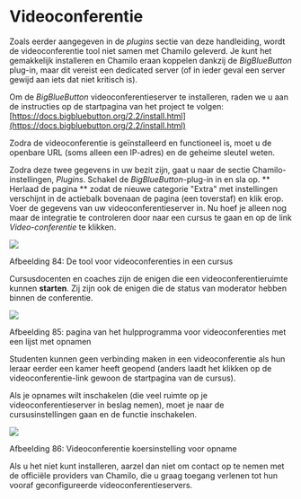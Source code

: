 # Videoconferentie

Zoals eerder aangegeven in de _plugins_ sectie van deze handleiding, wordt de videoconferentie tool niet samen met Chamilo geleverd. Je kunt het gemakkelijk installeren en Chamilo eraan koppelen dankzij de _BigBlueButton_ plug-in, maar dit vereist een dedicated server \(of in ieder geval een server gewijd aan iets dat niet kritisch is\).

Om de _BigBlueButton_ videoconferentieserver te installeren, raden we u aan de instructies op de startpagina van het project te volgen: [https://docs.bigbluebutton.org/2.2/install.html](https://docs.bigbluebutton.org/2.2/install.html)

Zodra de videoconferentie is geïnstalleerd en functioneel is, moet u de openbare URL \(soms alleen een IP-adres\) en de geheime sleutel weten.

Zodra deze twee gegevens in uw bezit zijn, gaat u naar de sectie Chamilo-instellingen, _Plugins_. Schakel de _BigBlueButton_-plug-in in en sla op. ** Herlaad de pagina ** zodat de nieuwe categorie "Extra" met instellingen verschijnt in de actiebalk bovenaan de pagina \(een toverstaf\) en klik erop. Voer de gegevens van uw videoconferentieserver in. Nu hoef je alleen nog maar de integratie te controleren door naar een cursus te gaan en op de link _Video-conferentie_ te klikken.

![](../../.gitbook/assets/images48%20%281%29.png)

Afbeelding 84: De tool voor videoconferenties in een cursus

Cursusdocenten en coaches zijn de enigen die een videoconferentieruimte kunnen **starten**. Zij zijn ook de enigen die de status van moderator hebben binnen de conferentie.

![](../../.gitbook/assets/images62%20%281%29.png)

Afbeelding 85: pagina van het hulpprogramma voor videoconferenties met een lijst met opnamen

Studenten kunnen geen verbinding maken in een videoconferentie als hun leraar eerder een kamer heeft geopend \(anders laadt het klikken op de videoconferentie-link gewoon de startpagina van de cursus\).

Als je opnames wilt inschakelen \(die veel ruimte op je videoconferentieserver in beslag nemen\), moet je naar de cursusinstellingen gaan en de functie inschakelen.

![](../../.gitbook/assets/images63.png)

Afbeelding 86: Videoconferentie koersinstelling voor opname

Als u het niet kunt installeren, aarzel dan niet om contact op te nemen met de officiële providers van Chamilo, die u graag toegang verlenen tot hun vooraf geconfigureerde videoconferentieservers.

